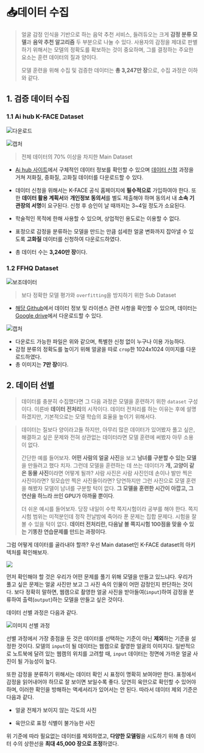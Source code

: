 # :inbox_tray:데이터 수집

> 얼굴 감정 인식을 기반으로 하는 음악 추천 서비스, 들려듀오는 크게 **감정 분류 모델**과 **음악 추천 알고리즘** 두 부분으로 나눌 수 있다. 사용자의 감정을 제대로 판별하기 위해서는 모델의 정확도를 확보하는 것이 중요하며, 그를 결정하는 주요한 요소는 훈련 데이터의 질과 양이다. 
>
> 모델 훈련을 위해 수집 및 검증한 데이터는 **총 3,247만 장**으로, 수집 과정은 이하와 같다.



## 1. 검증 데이터 수집

### 1.1 Ai hub K-FACE Dataset

![다운로드](https://user-images.githubusercontent.com/58945760/87050140-d5413900-c238-11ea-8dd0-8bd24692f648.jpg)

![캡처](https://user-images.githubusercontent.com/58945760/87049625-30bef700-c238-11ea-97df-1ed8b98f66f7.PNG)

> 전체 데이터의 70% 이상을 차지한 Main Dataset

- [Ai hub 사이트](http://www.aihub.or.kr/aidata/73)에서 구체적인 데이터 정보를 확인할 수 있으며 [데이터 신청](http://kface.kist.re.kr/#/) 과정을 거쳐 저화질, 중화질, 고화질 데이터를 다운로드할 수 있다.  

- 데이터 신청을 위해서는 K-FACE 공식 홈페이지에 **필수적으로** 가입하여야 한다. 또한 **데이터 활용 계획서**와 **개인정보 동의서**를 별도 제출해야 하며 동의서 내 **소속 기관장의 서명**이 요구된다.  신청 후 승인이 날 때까지는 3~4일 정도가 소요된다. 

- 학술적인 목적에 한해 사용할 수 있으며, 상업적인 용도로는 이용할 수 없다.

- 표정으로 감정을 분류하는 모델을 만드는 만큼 섬세한 얼굴 변화까지 잡아낼 수 있도록 **고화질** 데이터를 신청하여 다운로드하였다. 

- 총 데이터 수는 **3,240만 장**이다. 

  

### 1.2 FFHQ Dataset

![보조데이터](https://user-images.githubusercontent.com/58945760/87051097-17b74580-c23a-11ea-8d07-0633189daced.PNG)

> 보다 정확한 모델 평가와 `overfitting`을 방지하기 위한 Sub Dataset

- [해당 Github](https://github.com/NVlabs/ffhq-dataset)에서 데이터 정보 및 라이센스 관련 사항을 확인할 수 있으며, 데이터는 [Google drive](https://drive.google.com/drive/folders/1tZUcXDBeOibC6jcMCtgRRz67pzrAHeHL?usp=drive_open)에서 다운로드할 수 있다. 

![캡처](https://user-images.githubusercontent.com/58945760/87054406-0708ce80-c23e-11ea-9cd5-1c89c28fc96a.PNG)

- 다운로드 가능한 파일은 위와 같으며, 특별한 신청 없이 누구나 이용 가능하다. 
- 감정 분류의 정확도를 높이기 위해 얼굴을 따로 `crop`한 1024x1024 이미지를 다운로드하였다. 
- 총 이미지는 **7만 장**이다. 



## 2. 데이터 선별  

> 데이터를 충분히 수집했다면 그 다음 과정은 모델을 훈련하기 위한 `dataset` 구성이다. 이른바 **데이터 전처리**의 시작이다. 데이터 전처리를 하는 이유는 후에 설명하겠지만, 기본적으로는 모델 학습의 효율을 높이기 위해서다. 



> 데이터는 질보다 양이라고들 하지만, 아무리 많은 데이터가 있어봤자 풀고 싶은, 해결하고 싶은 문제와 전혀 상관없는 데이터라면 모델 훈련에 써봤자 아무 소용이 없다. 
>
> 간단한 예를 들어보자. **어떤 사람의 얼굴 사진**을 보고 **남녀를 구분할 수 있는 모델**을 만들려고 했다 치자. 그런데 모델을 훈련하는 데 쓰는 데이터가 **개, 고양이 같은 동물 사진**이라면 어떻게 될까? 사람 사진은 사람 사진인데 손이나 발만 찍은 사진이라면? 뒷모습만 찍은 사진들이라면?  당연하지만 그런 사진으로 모델 훈련을 해봤자 모델이 남녀를 구분할 턱이 없다. **그 모델을 훈련한 시간이 아깝고, 그 연산을 하느라 쓰인 GPU가 아까울 뿐이다**.  
>
> 더 쉬운 예시를 들어보자. 당장 내일이 수학 쪽지시험이라 공부를 해야 한다. 쪽지시험 범위는 미적분인데 정작 전날밤에 죽어라 푼 문제는 집합 문제다. 시험을 잘 볼 수 있을 턱이 없다.  **데이터 전처리란, 다음날 볼 쪽지시험 100점을 맞을 수 있는 기똥찬 연습문제를 만드는 과정이다**.   



그럼 어떻게 데이터를 골라내야 할까? 우선 Main dataset인 K-FACE dataset의 아키텍처를 확인해보자.

![](https://github.com/k-face/k-face_2019/raw/master/image/Amount_of_the_data.png)



먼저 확인해야 할 것은 우리가 어떤 문제를 풀기 위해 모델을 만들고 있느냐다. 우리가 풀고 싶은 문제는 얼굴 사진만 보고 그 사진 속의 인물이 어떤 감정인지 판단하는 것이다. 보다 정확히 말하면, 웹캠으로 촬영한 얼굴 사진을  받아들여(`input`)하여 감정을 분류하여 출력(`output`)하는 모델을 만들고 싶은 것이다. 

데이터 선별 과정은 다음과 같다.

![이미지 선별 과정](https://user-images.githubusercontent.com/58945760/87242238-cbe8e400-c465-11ea-9bea-586dc194e5a6.PNG)

 선별 과정에서 가장 중점을 둔 것은 데이터를 선택하는 기준이 아닌 **제외**하는 기준을 설정한 것이다. 모델의 `input`이 될 데이터는 웹캠으로 촬영한 얼굴의 이미지다. 일반적으로 노트북에 달려 있는 웹캠의 위치를 고려할 때, `input` 데이터는 정면에 가까운 얼굴 사진이 될 가능성이 높다. 

또한 감정을 분류하기 위해서는 데이터 확인 시 표정이 명확히 보여야만 한다. 표정에서 감정을 읽어내어야 하므로 잘 보이면 보일수록 좋다. 당연히 육안으로 확인할 수 있어야 하며, 이러한 확인을 방해하는 액세서리가 있어서는 안 된다.  따라서 데이터 제외 기준은 다음과 같다.



- 얼굴 전체가 보이지 않는 각도의 사진

- 육안으로 표정 식별이 불가능한 사진

  

위 기준에 따라 필요없는 데이터를 제외하였고, **다양한 모델링**을 시도하기 위해 총 데이터 수의 상한선을 **최대 45,000 장으로 조정**하였다. 

